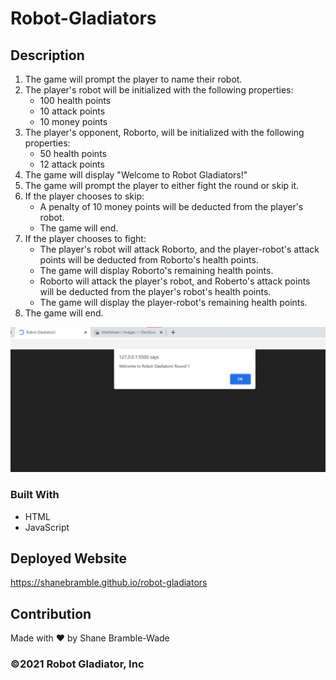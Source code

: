 # Robot-Gladiators

## Description 

1. The game will prompt the player to name their robot.
2. The player's robot will be initialized with the following properties:
    * 100 health points
    * 10 attack points
    * 10 money points
3. The player's opponent, Roborto, will be initialized with the following properties:
    * 50 health points
    * 12 attack points
4. The game will display "Welcome to Robot Gladiators!"
5. The game will prompt the player to either fight the round or skip it.
6. If the player chooses to skip:
    * A penalty of 10 money points will be deducted from the player's robot.
    * The game will end.
7. If the player chooses to fight:
    * The player's robot will attack Roborto, and the player-robot's attack points will be deducted from Roborto's health points.
    * The game will display Roborto's remaining health points.
    * Roborto will attack the player's robot, and Roberto's attack points will be deducted from the player's robot's health points.
    * The game will display the player-robot's remaining health points.
8. The game will end.

![Alt text](assets/robot-gladiator.jpg "Working Robot Gladiator Game")

### Built With

* HTML
* JavaScript

## Deployed Website

<https://shanebramble.github.io/robot-gladiators>

## Contribution

Made with ❤️ by Shane Bramble-Wade

### ©️2021 Robot Gladiator, Inc

